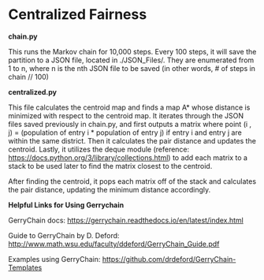 # Centralized Fairness

**chain.py**

This runs the Markov chain for 10,000 steps. Every 100 steps, it will save the partition to a JSON file, located in ./JSON_Files/. They are enumerated from 1 to n, where n is the nth JSON file to be saved (in other words, # of steps in chain // 100)

**centralized.py**

This file calculates the centroid map and finds a map A* whose distance is minimized with respect to the centroid map. It iterates through the JSON files saved previously in chain.py, and first outputs a matrix where point (i , j) = (population of entry i * population of entry j) if entry i and entry j are within the same district. Then it calculates the pair distance and updates the centroid. Lastly, it utilizes the deque module (reference: https://docs.python.org/3/library/collections.html) to add each matrix to a stack to be used later to find the matrix closest to the centroid. 

After finding the centroid, it pops each matrix off of the stack and calculates the pair distance, updating the minimum distance accordingly. 

**Helpful Links for Using Gerrychain**

GerryChain docs: https://gerrychain.readthedocs.io/en/latest/index.html

Guide to GerryChain by D. Deford: http://www.math.wsu.edu/faculty/ddeford/GerryChain_Guide.pdf

Examples using GerryChain: https://github.com/drdeford/GerryChain-Templates

